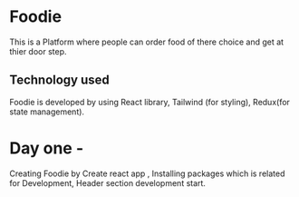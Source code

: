 # Foodie

This is a Platform where people can order food of there choice and get at thier door step.

## Technology used

Foodie is developed by using  React library, Tailwind (for styling), Redux(for state management).


# Day one -
Creating Foodie by Create react app ,
Installing packages which is related for Development,
Header section development start.

